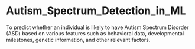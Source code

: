 # Autism_Spectrum_Detection_in_ML
To predict whether an individual is likely to have Autism Spectrum Disorder (ASD) based on various features such as behavioral data, developmental milestones, genetic information, and other relevant factors. 
